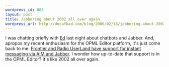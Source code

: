 ```yaml
--- 
wordpress_id: 883
layout: post
title: Jabbering about 2002 all over again
wordpress_url: http://decafbad.com/blog/2006/02/16/jabbering-about-2002-all-over-again
---
```

 <p>I was chatting briefly with <a href="http://blogs.opml.org/vacuum/">Ed</a> last night about chatbots and Jabber.  And, apropos my recent enthusiasm for the OPML Editor platform, it's just come back to me:  <a href="http://frontier.userland.com/tcpIm">Frontier and Radio UserLand have support for instant messaging via AIM and Jabber</a>.  I wonder how up-to-date that support is in the OPML Editor?  It's like 2002 all over again.</p>
